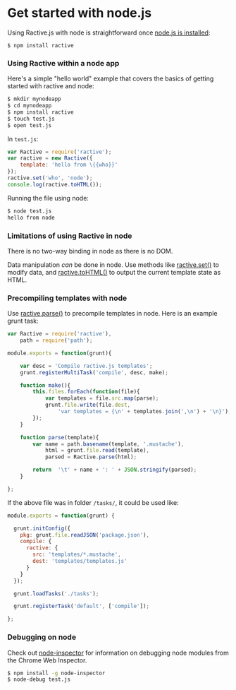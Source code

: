 # Get started with node.js


Using Ractive.js with node is straightforward once [node.js is installed](http://nodejs.org/):
```
$ npm install ractive
```

### Using Ractive within a node app

Here's a simple "hello world" example that covers the basics of getting started
 with ractive and node:
```sh
$ mkdir mynodeapp
$ cd mynodeapp
$ npm install ractive
$ touch test.js
$ open test.js
```

In `test.js`:
```js
var Ractive = require('ractive');
var ractive = new Ractive({
    template: 'hello from \{{who}}'
});
ractive.set('who', 'node');
console.log(ractive.toHTML());
```

Running the file using node:
```sh
$ node test.js
hello from node
```

### Limitations of using Ractive in node

There is no two-way binding in node as there is no DOM.

Data manipulation _can_ be done in node. Use methods like
[ractive.set()](ractive.set().md) to modify data, and [ractive.toHTML()](ractive.toHTML().md)
to output the current template state as HTML.

### Precompiling templates with node

Use [ractive.parse()](ractive.parse().md) to precompile templates in node. Here is an
example grunt task:

```js
var Ractive = require('ractive'),
	path = require('path');

module.exports = function(grunt){

	var desc = 'Compile ractive.js templates';
	grunt.registerMultiTask('compile', desc, make);

	function make(){
		this.files.forEach(function(file){
			var templates = file.src.map(parse);
			grunt.file.write(file.dest,
				'var templates = {\n' + templates.join(',\n') + '\n}');
		});
	}

	function parse(template){
		var name = path.basename(template, '.mustache'),
			html = grunt.file.read(template),
			parsed = Ractive.parse(html);

		return  '\t' + name + ': ' + JSON.stringify(parsed);
	}

};
```

If the above file was in folder `/tasks/`, it could be used like:

```js
module.exports = function(grunt) {

  grunt.initConfig({
    pkg: grunt.file.readJSON('package.json'),
    compile: {
      ractive: {
        src: 'templates/*.mustache',
        dest: 'templates/templates.js'
      }
    }
  });

  grunt.loadTasks('./tasks');

  grunt.registerTask('default', ['compile']);

};
```

### Debugging on node

Check out [node-inspector](https://github.com/node-inspector/node-inspector)
for information on debugging node modules from the Chrome Web Inspector.
```sh
$ npm install -g node-inspector
$ node-debug test.js
```

